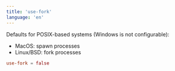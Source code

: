 ```yaml
---
title: 'use-fork'
language: 'en'
---
```


Defaults for POSIX-based systems (Windows is not configurable):

- MacOS: spawn processes
- Linux/BSD: fork processes

```toml
use-fork = false
```
